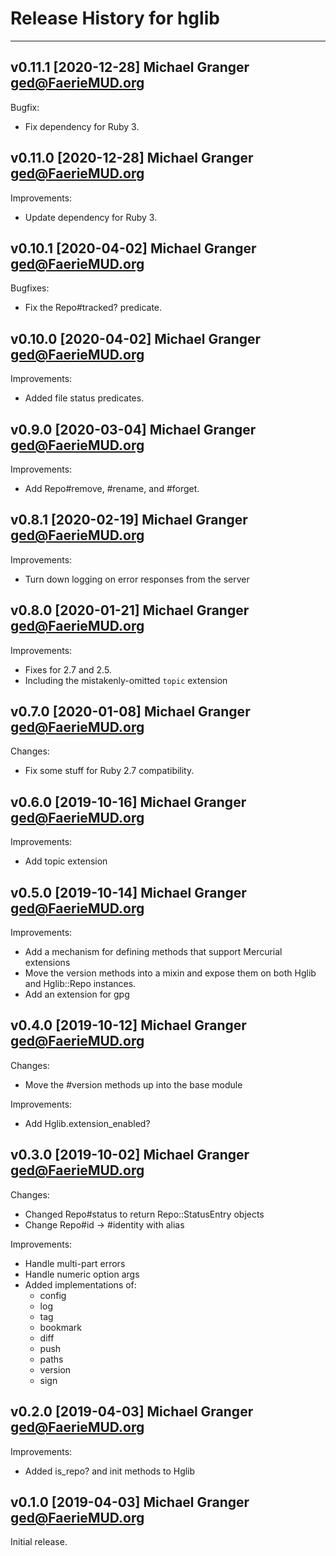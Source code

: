 # Release History for hglib

---
## v0.11.1 [2020-12-28] Michael Granger <ged@FaerieMUD.org>

Bugfix:

- Fix dependency for Ruby 3.


## v0.11.0 [2020-12-28] Michael Granger <ged@FaerieMUD.org>

Improvements:

- Update dependency for Ruby 3.


## v0.10.1 [2020-04-02] Michael Granger <ged@FaerieMUD.org>

Bugfixes:

- Fix the Repo#tracked? predicate.


## v0.10.0 [2020-04-02] Michael Granger <ged@FaerieMUD.org>

Improvements:

- Added file status predicates.


## v0.9.0 [2020-03-04] Michael Granger <ged@FaerieMUD.org>

Improvements:

- Add Repo#remove, #rename, and #forget.


## v0.8.1 [2020-02-19] Michael Granger <ged@FaerieMUD.org>

Improvements:

- Turn down logging on error responses from the server


## v0.8.0 [2020-01-21] Michael Granger <ged@FaerieMUD.org>

Improvements:

- Fixes for 2.7 and 2.5.
- Including the mistakenly-omitted `topic` extension


## v0.7.0 [2020-01-08] Michael Granger <ged@FaerieMUD.org>

Changes:

- Fix some stuff for Ruby 2.7 compatibility.


## v0.6.0 [2019-10-16] Michael Granger <ged@FaerieMUD.org>

Improvements:

- Add topic extension


## v0.5.0 [2019-10-14] Michael Granger <ged@FaerieMUD.org>

Improvements:

- Add a mechanism for defining methods that support Mercurial extensions
- Move the version methods into a mixin and expose them on both Hglib and
  Hglib::Repo instances.
- Add an extension for gpg


## v0.4.0 [2019-10-12] Michael Granger <ged@FaerieMUD.org>

Changes:

- Move the #version methods up into the base module

Improvements:

- Add Hglib.extension_enabled?


## v0.3.0 [2019-10-02] Michael Granger <ged@FaerieMUD.org>

Changes:

- Changed Repo#status to return Repo::StatusEntry objects
- Change Repo#id -> #identity with alias

Improvements:

- Handle multi-part errors
- Handle numeric option args
- Added implementations of:
  - config
  - log
  - tag
  - bookmark
  - diff
  - push
  - paths
  - version
  - sign


## v0.2.0 [2019-04-03] Michael Granger <ged@FaerieMUD.org>

Improvements:

- Added is_repo? and init methods to Hglib


## v0.1.0 [2019-04-03] Michael Granger <ged@FaerieMUD.org>

Initial release.

